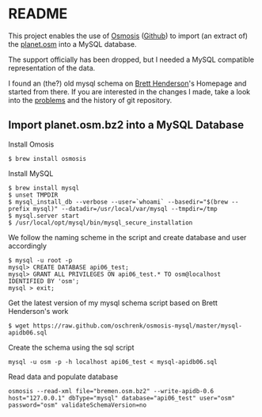 # README #

This project enables the use of [Osmosis](http://wiki.openstreetmap.org/wiki/Osmosis) ([Github](https://github.com/openstreetmap/osmosis)) to import (an extract of) the [planet.osm](http://wiki.openstreetmap.org/wiki/Planet.osm) into a MySQL database.

The support officially has been dropped, but I needed a MySQL compatible representation of the data.

I found an (the?) old mysql schema on [Brett Henderson](https://github.com/brettch)'s Homepage and started from there. If you are interested in the changes I made, take a look into the [problems](PROBLEMS.md) and the history of git repository.

## Import planet.osm.bz2 into a MySQL Database ##

Install Omosis

	$ brew install osmosis

Install MySQL

	$ brew install mysql
	$ unset TMPDIR
    $ mysql_install_db --verbose --user=`whoami` --basedir="$(brew --prefix mysql)" --datadir=/usr/local/var/mysql --tmpdir=/tmp
	$ mysql.server start
    $ /usr/local/opt/mysql/bin/mysql_secure_installation

We follow the naming scheme in the script and create database and user accordingly

	$ mysql -u root -p
	mysql> CREATE DATABASE api06_test;
	mysql> GRANT ALL PRIVILEGES ON api06_test.* TO osm@localhost IDENTIFIED BY 'osm';
	mysql > exit;

Get the latest version of my mysql schema script based on Brett Henderson's work

	$ wget https://raw.github.com/oschrenk/osmosis-mysql/master/mysql-apidb06.sql

Create the schema using the sql script

	mysql -u osm -p -h localhost api06_test < mysql-apidb06.sql

Read data and populate database

	osmosis --read-xml file="bremen.osm.bz2" --write-apidb-0.6 host="127.0.0.1" dbType="mysql" database="api06_test" user="osm" password="osm" validateSchemaVersion=no